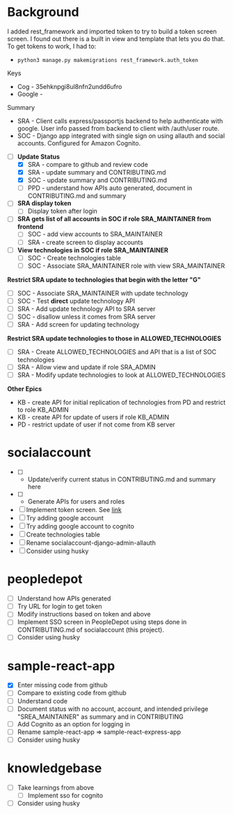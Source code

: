 <style>
table, th, td {
  border: 3px solid;
}
th {
  font-weight: normal;
}
</style>

# Background
I added rest_framework and imported token to try to build a token screen screen.  I found out there is a built in view and template that lets you do that.  To get tokens to work, I had to:
- `python3 manage.py makemigrations rest_framework.auth_token`  


Keys
- Cog - 35ehknpgi8ul8nfn2undd6ufro
- Google - 

Summary
- SRA - Client calls express/passportjs backend to help authenticate with google.  User info passed from backend to client with /auth/user route.
- SOC - Django app integrated with single sign on using allauth and social accounts.  Configured for Amazon Cognito.

- [ ] **Update Status**
  - [x] SRA - compare to github and review code
  - [x] SRA - update summary and CONTRIBUTING.md
  - [X] SOC - update summary and CONTRIBUTING.md
  - [ ] PPD - understand how APIs auto generated, document in CONTRIBUTING.md and summary

- [ ] **SRA display token**
  - [ ] Display token after login

- [ ] **SRA gets list of all accounts in SOC if role SRA_MAINTAINER from frontend**
  - [ ] SOC - add view accounts to SRA_MAINTAINER
  - [ ] SRA - create screen to display accounts

- [ ] **View technologies in SOC if role SRA_MAINTAINER**
  - [ ] SOC - Create technologies table
  - [ ] SOC - Associate SRA_MAINTAINER role with view SRA_MAINTAINER

**Restrict SRA update to technologies that begin with the letter "G"**
- [ ] SOC - Associate SRA_MAINTAINER with update technology
- [ ] SOC - Test **direct** update technology API
- [ ] SRA - Add update technology API to SRA server
- [ ] SOC - disallow unless it comes from SRA server
- [ ] SRA - Add screen for updating technology

**Restrict SRA update technologies to those in ALLOWED_TECHNOLOGIES**
- [ ] SRA - Create ALLOWED_TECHNOLOGIES and API that is a list of SOC technologies
- [ ] SRA - Allow view and update if role SRA_ADMIN
- [ ] SRA - Modify update technologies to look at ALLOWED_TECHNOLOGIES

**Other Epics**
- KB - create API for initial replication of technologies from PD and restrict to role KB_ADMIN
- KB - create API for update of users if role KB_ADMIN
- PD - restrict update of user if not come from KB server

# socialaccount
- [ ] * Update/verify current status in CONTRIBUTING.md and summary here
- [ ] * Generate APIs for users and roles
- [ ] Implement token screen.  See [link](https://stackoverflow.com/questions/14838128/django-rest-framework-token-authentication)
- [ ] Try adding google account
- [ ] Try adding google account to cognito
- [ ] Create technologies table
- [ ] Rename socialaccount-django-admin-allauth
- [ ] Consider using husky

# peopledepot
- [ ] Understand how APIs generated
- [ ] Try URL for login to get token
- [ ] Modify instructions based on token and above
- [ ] Implement SSO screen in PeopleDepot using steps done in CONTRIBUTING.md of socialaccount (this project).
- [ ] Consider using husky

# sample-react-app
- [x] Enter missing code from github
- [ ] Compare to existing code from github
- [ ] Understand code
- [ ] Document status with no account, account, and intended privilege "SREA_MAINTAINER" as summary and in CONTRIBUTING
- [ ] Add Cognito as an option for logging in
- [ ] Rename sample-react-app => sample-react-express-app
- [ ] Consider using husky

# knowledgebase
- [ ] Take learnings from above
  - [ ] Implement sso for cognito
- [ ] Consider using husky
